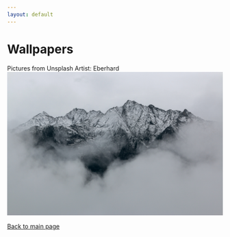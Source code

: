 ```yaml
---
layout: default
---
```


# Wallpapers

Pictures from Unsplash Artist: Eberhard
![Pictures from Unsplash Artist: Eberhard](./wallpapers/eberhard-unsplash.jpg)

[Back to main page](./)
